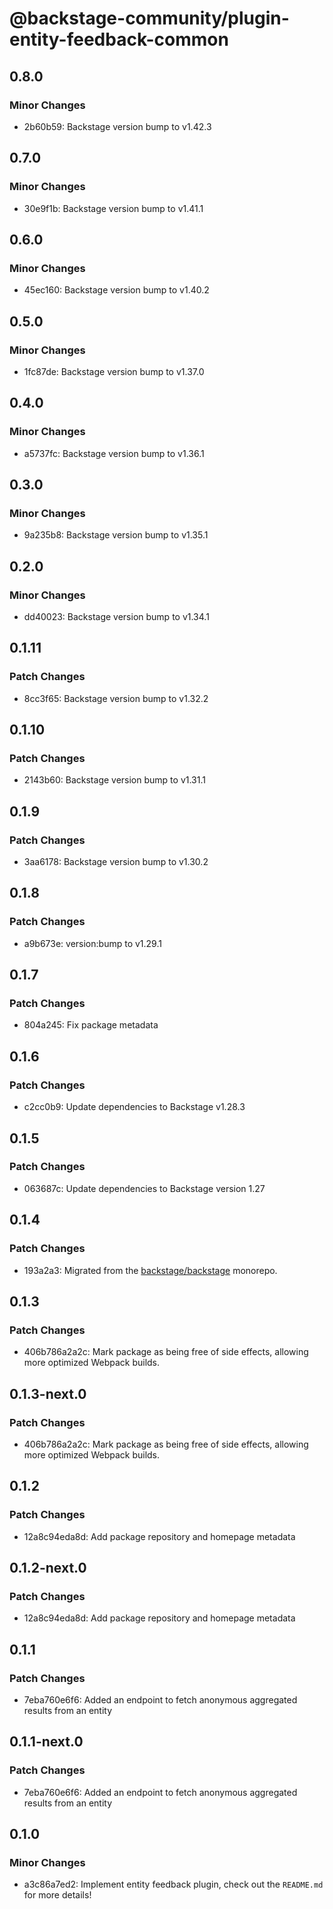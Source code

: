 # @backstage-community/plugin-entity-feedback-common

## 0.8.0

### Minor Changes

- 2b60b59: Backstage version bump to v1.42.3

## 0.7.0

### Minor Changes

- 30e9f1b: Backstage version bump to v1.41.1

## 0.6.0

### Minor Changes

- 45ec160: Backstage version bump to v1.40.2

## 0.5.0

### Minor Changes

- 1fc87de: Backstage version bump to v1.37.0

## 0.4.0

### Minor Changes

- a5737fc: Backstage version bump to v1.36.1

## 0.3.0

### Minor Changes

- 9a235b8: Backstage version bump to v1.35.1

## 0.2.0

### Minor Changes

- dd40023: Backstage version bump to v1.34.1

## 0.1.11

### Patch Changes

- 8cc3f65: Backstage version bump to v1.32.2

## 0.1.10

### Patch Changes

- 2143b60: Backstage version bump to v1.31.1

## 0.1.9

### Patch Changes

- 3aa6178: Backstage version bump to v1.30.2

## 0.1.8

### Patch Changes

- a9b673e: version:bump to v1.29.1

## 0.1.7

### Patch Changes

- 804a245: Fix package metadata

## 0.1.6

### Patch Changes

- c2cc0b9: Update dependencies to Backstage v1.28.3

## 0.1.5

### Patch Changes

- 063687c: Update dependencies to Backstage version 1.27

## 0.1.4

### Patch Changes

- 193a2a3: Migrated from the [backstage/backstage](https://github.com/backstage/backstage) monorepo.

## 0.1.3

### Patch Changes

- 406b786a2a2c: Mark package as being free of side effects, allowing more optimized Webpack builds.

## 0.1.3-next.0

### Patch Changes

- 406b786a2a2c: Mark package as being free of side effects, allowing more optimized Webpack builds.

## 0.1.2

### Patch Changes

- 12a8c94eda8d: Add package repository and homepage metadata

## 0.1.2-next.0

### Patch Changes

- 12a8c94eda8d: Add package repository and homepage metadata

## 0.1.1

### Patch Changes

- 7eba760e6f6: Added an endpoint to fetch anonymous aggregated results from an entity

## 0.1.1-next.0

### Patch Changes

- 7eba760e6f6: Added an endpoint to fetch anonymous aggregated results from an entity

## 0.1.0

### Minor Changes

- a3c86a7ed2: Implement entity feedback plugin, check out the `README.md` for more details!
